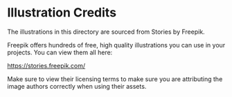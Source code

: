 # Illustration Credits

The illustrations in this directory are sourced
from Stories by Freepik.

Freepik offers hundreds of free, high quality
illustrations you can use in your projects. You
can view them all here:

<https://stories.freepik.com/>

Make sure to view their licensing terms to make
sure you are attributing the image authors
correctly when using their assets.
